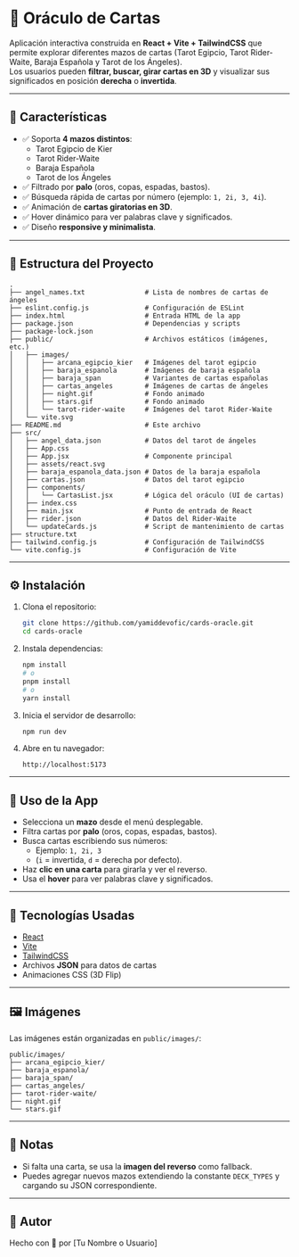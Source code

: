 # 🔮 Oráculo de Cartas  

Aplicación interactiva construida en **React + Vite + TailwindCSS** que permite explorar diferentes mazos de cartas (Tarot Egipcio, Tarot Rider-Waite, Baraja Española y Tarot de los Ángeles).  
Los usuarios pueden **filtrar, buscar, girar cartas en 3D** y visualizar sus significados en posición **derecha** o **invertida**.

---

## 🚀 Características

- ✅ Soporta **4 mazos distintos**:
  - Tarot Egipcio de Kier  
  - Tarot Rider-Waite  
  - Baraja Española  
  - Tarot de los Ángeles  
- ✅ Filtrado por **palo** (oros, copas, espadas, bastos).  
- ✅ Búsqueda rápida de cartas por número (ejemplo: `1, 2i, 3, 4i`).  
- ✅ Animación de **cartas giratorias en 3D**.  
- ✅ Hover dinámico para ver palabras clave y significados.  
- ✅ Diseño **responsive y minimalista**.  

---

## 📂 Estructura del Proyecto

```plaintext
.
├── angel_names.txt               # Lista de nombres de cartas de ángeles
├── eslint.config.js              # Configuración de ESLint
├── index.html                    # Entrada HTML de la app
├── package.json                  # Dependencias y scripts
├── package-lock.json
├── public/                       # Archivos estáticos (imágenes, etc.)
│   ├── images/
│   │   ├── arcana_egipcio_kier   # Imágenes del tarot egipcio
│   │   ├── baraja_espanola       # Imágenes de baraja española
│   │   ├── baraja_span           # Variantes de cartas españolas
│   │   ├── cartas_angeles        # Imágenes de cartas de ángeles
│   │   ├── night.gif             # Fondo animado
│   │   ├── stars.gif             # Fondo animado
│   │   └── tarot-rider-waite     # Imágenes del tarot Rider-Waite
│   └── vite.svg
├── README.md                     # Este archivo
├── src/
│   ├── angel_data.json           # Datos del tarot de ángeles
│   ├── App.css
│   ├── App.jsx                   # Componente principal
│   ├── assets/react.svg
│   ├── baraja_espanola_data.json # Datos de la baraja española
│   ├── cartas.json               # Datos del tarot egipcio
│   ├── components/
│   │   └── CartasList.jsx        # Lógica del oráculo (UI de cartas)
│   ├── index.css
│   ├── main.jsx                  # Punto de entrada de React
│   ├── rider.json                # Datos del Rider-Waite
│   └── updateCards.js            # Script de mantenimiento de cartas
├── structure.txt
├── tailwind.config.js            # Configuración de TailwindCSS
└── vite.config.js                # Configuración de Vite
```

---

## ⚙️ Instalación

1. Clona el repositorio:  
   ```bash
   git clone https://github.com/yamiddevofic/cards-oracle.git
   cd cards-oracle
   ```

2. Instala dependencias:  
   ```bash
   npm install
   # o
   pnpm install
   # o
   yarn install
   ```

3. Inicia el servidor de desarrollo:  
   ```bash
   npm run dev
   ```

4. Abre en tu navegador:  
   ```
   http://localhost:5173
   ```

---

## 🎴 Uso de la App

- Selecciona un **mazo** desde el menú desplegable.  
- Filtra cartas por **palo** (oros, copas, espadas, bastos).  
- Busca cartas escribiendo sus números:  
  - Ejemplo: `1, 2i, 3`  
  - (`i` = invertida, `d` = derecha por defecto).  
- Haz **clic en una carta** para girarla y ver el reverso.  
- Usa el **hover** para ver palabras clave y significados.  

---

## 🎨 Tecnologías Usadas

- [React](https://reactjs.org/)  
- [Vite](https://vitejs.dev/)  
- [TailwindCSS](https://tailwindcss.com/)  
- Archivos **JSON** para datos de cartas  
- Animaciones CSS (3D Flip)  

---

## 🖼️ Imágenes

Las imágenes están organizadas en `public/images/`:

```plaintext
public/images/
├── arcana_egipcio_kier/
├── baraja_espanola/
├── baraja_span/
├── cartas_angeles/
├── tarot-rider-waite/
├── night.gif
└── stars.gif
```

---

## 📖 Notas

- Si falta una carta, se usa la **imagen del reverso** como fallback.  
- Puedes agregar nuevos mazos extendiendo la constante `DECK_TYPES` y cargando su JSON correspondiente.  

---

## 🧙 Autor

Hecho con 💜 por [Tu Nombre o Usuario]  
